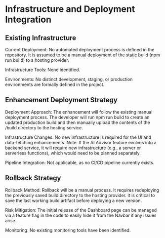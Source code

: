 # Infrastructure and Deployment Integration

## Existing Infrastructure

Current Deployment: No automated deployment process is defined in the repository. It is assumed to be a manual deployment of the static build (npm run build) to a hosting provider.

Infrastructure Tools: None identified.

Environments: No distinct development, staging, or production environments are formally defined in the project.

## Enhancement Deployment Strategy

Deployment Approach: The enhancement will follow the existing manual deployment process. The developer will run npm run build to create an updated production build and then manually upload the contents of the /build directory to the hosting service.

Infrastructure Changes: No new infrastructure is required for the UI and data-fetching enhancements. Note: If the AI Advisor feature evolves into a backend service, it will require new infrastructure (e.g., a server or serverless functions), which would need to be planned separately.

Pipeline Integration: Not applicable, as no CI/CD pipeline currently exists.

## Rollback Strategy

Rollback Method: Rollback will be a manual process. It requires redeploying the previously saved build directory to the hosting provider. It is critical to save the last working build artifact before deploying a new version.

Risk Mitigation: The initial release of the Dashboard page can be managed via a feature flag in the code to easily hide it from the Navbar if any issues arise.

Monitoring: No existing monitoring tools have been identified.